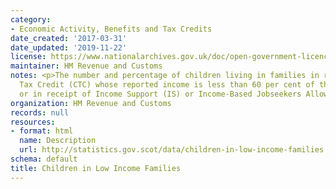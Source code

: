 ```yaml
---
category:
- Economic Activity, Benefits and Tax Credits
date_created: '2017-03-31'
date_updated: '2019-11-22'
license: https://www.nationalarchives.gov.uk/doc/open-government-licence/version/3/
maintainer: HM Revenue and Customs
notes: <p>The number and percentage of children living in families in receipt of Child
  Tax Credit (CTC) whose reported income is less than 60 per cent of the median income
  or in receipt of Income Support (IS) or Income-Based Jobseekers Allowance (JSA).</p>
organization: HM Revenue and Customs
records: null
resources:
- format: html
  name: Description
  url: http://statistics.gov.scot/data/children-in-low-income-families
schema: default
title: Children in Low Income Families
---
```

